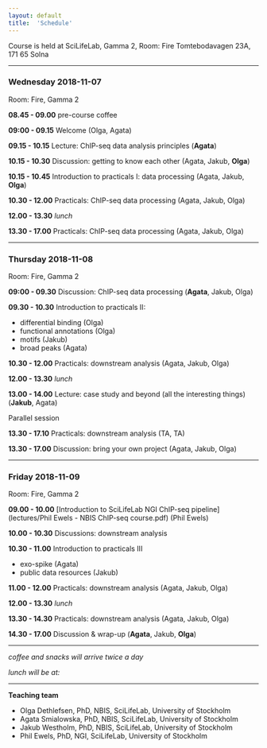 ```yaml
---
layout: default
title:  'Schedule'
---
```


Course is held at SciLifeLab, Gamma 2, Room: Fire
Tomtebodavagen 23A, 171 65 Solna

----

### Wednesday 2018-11-07

Room: Fire, Gamma 2

**08.45 - 09.00** pre-course coffee

**09:00 - 09.15** Welcome (Olga, Agata)

**09.15 - 10.15** Lecture: ChIP-seq data analysis principles (**Agata**)

**10.15 - 10.30** Discussion: getting to know each other (Agata, Jakub, **Olga**)

**10.15 - 10.45** Introduction to practicals I: data processing (Agata, Jakub, **Olga**)

**10.30 - 12.00** Practicals: ChIP-seq data processing (Agata, Jakub, Olga)

**12.00 - 13.30** _lunch_

**13.30 - 17.00** Practicals: ChIP-seq data processing (Agata, Jakub, Olga)

----

### Thursday 2018-11-08
Room: Fire, Gamma 2

**09:00 - 09.30** Discussion: ChIP-seq data processing (**Agata**, Jakub, Olga)

**09.30 - 10.30** Introduction to practicals II:  
- differential binding (Olga)
- functional annotations (Olga)
- motifs (Jakub)
- broad peaks (Agata)

**10.30 - 12.00** Practicals: downstream analysis (Agata, Jakub, Olga)

**12.00 - 13.30** _lunch_

**13.00 - 14.00** Lecture: case study and beyond (all the interesting things) (**Jakub**, Agata)


Parallel session

**13.30 - 17.10** Practicals: downstream analysis (TA, TA)

**13.30 - 17.00** Discussion: bring your own project (Agata, Jakub, Olga)

----

### Friday 2018-11-09
Room: Fire, Gamma 2

**09.00 - 10.00** [Introduction to SciLifeLab NGI ChIP-seq pipeline](lectures/Phil Ewels - NBIS ChIP-seq course.pdf) (Phil Ewels)

**10.00 - 10.30** Discussions: downstream analysis

**10.30 - 11.00** Introduction to practicals III
- exo-spike (Agata)
- public data resources (Jakub)

**11.00 - 12.00** Practicals: downstream analysis (Agata, Jakub, Olga)

**12.00 - 13.30** _lunch_

**13.30 - 14.30** Practicals: downstream analysis (Agata, Jakub, Olga)

**14.30 - 17.00** Discussion & wrap-up (**Agata**, Jakub, **Olga**)

----

_coffee and snacks will arrive twice a day_

_lunch will be at:_

____
**Teaching team**
- Olga Dethlefsen, PhD, NBIS, SciLifeLab, University of Stockholm
- Agata Smialowska, PhD, NBIS, SciLifeLab, University of Stockholm
- Jakub Westholm, PhD, NBIS, SciLifeLab, University of Stockholm
- Phil Ewels, PhD, NGI, SciLifeLab, University of Stockholm

